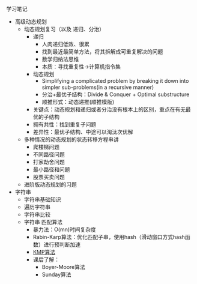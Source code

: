 学习笔记

* 高级动态规划
	* 动态规划复习（以及 递归、分治）
		* 递归
			* 人肉递归低效、很累
			* 找到最近最简单方法，将其拆解成可重复解决的问题
			* 数学归纳法思维
			* 本质：寻找重复性->计算机指令集
		* 动态规划
			* Simplifying a complicated problem by breaking it down into simpler sub-problems(in a recursive manner)
			* 分治+最优子结构：Divide & Conquer + Optimal substructure
			* 顺推形式：动态递推(顺推模版)
		* 关键点：动态规划和递归或者分治没有根本上的区别，重点在有无最优的子结构
		* 拥有共性：找到重复子问题
		* 差异性：最优子结构、中途可以淘汰次优解
	* 多种情况的动态规划的状态转移方程串讲
		* 爬楼梯问题
		* 不同路径问题
		* 打家劫舍问题
		* 最小路径和问题
		* 股票买卖问题
	* 进阶版动态规划的习题 
* 字符串
	* 字符串基础知识
	* 遍历字符串
	* 字符串比较
	* 字符串 匹配算法
		* 暴力法：O(mn)时间复杂度
		* Rabin-Karp算法：优化匹配子串，使用hash（滑动窗口方式hash函数）进行预判断加速
		* [KMP算法](https://www.bilibili.com/video/av11866460)
		* 课后了解：
			* Boyer-Moore算法
			* Sunday算法